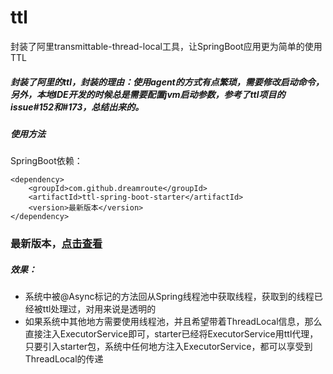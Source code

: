# ttl
封装了阿里transmittable-thread-local工具，让SpringBoot应用更为简单的使用TTL

##### 封装了阿里的ttl，封装的理由：使用agent的方式有点繁琐，需要修改启动命令，另外，本地IDE开发的时候总是需要配置jvm启动参数，参考了ttl项目的issue#152和#173，总结出来的。

##### 使用方法
SpringBoot依赖：
```
<dependency>
    <groupId>com.github.dreamroute</groupId>
    <artifactId>ttl-spring-boot-starter</artifactId>
    <version>最新版本</version>
</dependency>
```

### 最新版本，[点击查看](https://search.maven.org/search?q=ttl-spring-boot-starter)

##### 效果：
* 系统中被@Async标记的方法回从Spring线程池中获取线程，获取到的线程已经被ttl处理过，对用来说是透明的
* 如果系统中其他地方需要使用线程池，并且希望带着ThreadLocal信息，那么直接注入ExecutorService即可，starter已经将ExecutorService用ttl代理，
只要引入starter包，系统中任何地方注入ExecutorService，都可以享受到ThreadLocal的传递